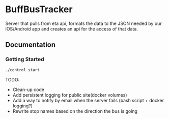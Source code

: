 # BuffBusTracker

Server that pulls from eta api, formats the data to the JSON needed by our IOS/Android app and creates an api for the access of that data.

## Documentation

### Getting Started

``` bash
./control start

```

  TODO:
  * Clean-up code
  * Add persistent logging for public site(docker volumes)
  * Add a way to notify by email when the server fails (bash script + docker logging?)
  * Rewrite stop names based on the direction the bus is going
